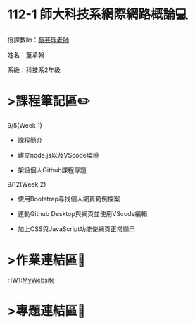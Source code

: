 # 112-1 師大科技系網際網路概論:computer:
授課教師：[蔡芸琤老師](https://github.com/pecu)

姓名：董承翰

系級：科技系2年級
# >課程筆記區:pencil2:

9/5(Week 1)
- 課程簡介

- 建立node.js以及VScode環境

- 架設個人Github課程專題

  
9/12(Week 2)
- 使用Bootstrap尋找個人網頁範例檔案

- 連動Github Desktop與網頁並使用VScode編輯

- 加上CSS與JavaScript功能使網頁正常顯示
# >作業連結區:scroll:

HW1:[MyWebsite](https://chenhan0301.github.io/Myweb/)
# >專題連結區:page_with_curl:

